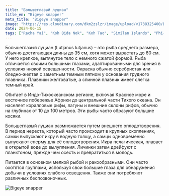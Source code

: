```yaml
---
title: "Большеглазый луциан"
title_en: "Bigeye snapper"
meta_title: "Bigeye snapper"
image: "https://res.cloudinary.com/dkm2zslzr/image/upload/v1738325400/Bigeye_Snapper_2477x1394_amj3km.png"
date: 2024-06-15
tags: ["Racha Yai", "Koh Bida Nok", "Koh Tao", "Similan Islands", "Phi-Phi"]
---
```


Большеглазый луциан (Lutjanus lutjanus) – это рыба среднего размера, обычно достигающая длины до 35 см, хотя может вырастать до 60 см. У него крепкое, вытянутое тело с немного сжатой формой. Рыба отличается своими большими глазами, адаптированными для зрения в условиях низкой освещенности. Окраска обычно серебристая или бледно-желтая с заметным темным пятном у основания грудного плавника. Плавники желтоватые, а спинной плавник имеет слегка темный край.

Обитает в Индо-Тихоокеанском регионе, включая Красное море и восточное побережье Африки до центральной части Тихого океана. Он населяет коралловые рифы, лагуны и внешние склоны рифов, обычно на глубинах от 10 до 100 метров. Эти рыбы часто образуют большие косяки.

Большеглазый луциан размножается путем внешнего оплодотворения. В период нереста, который часто происходит в крупных скоплениях, самки выпускают икру в водную толщу, а самцы одновременно выпускают сперму для её оплодотворения. Икра пелагическая, плавает в открытой воде до вылупления. Личинки затем дрейфуют с планктоном, прежде чем осесть и превратиться в молодь.

Питается в основном мелкой рыбой и ракообразными. Они часто охотятся группами, используя свои большие глаза для обнаружения добычи в условиях слабого освещения. Также они потребляют различных беспозвоночных.

![Bigeye snapper](https://res.cloudinary.com/dkm2zslzr/image/upload/v1738325386/Bigeye_Snapper_2_xnsxnk.png "Bigeye snapper")
